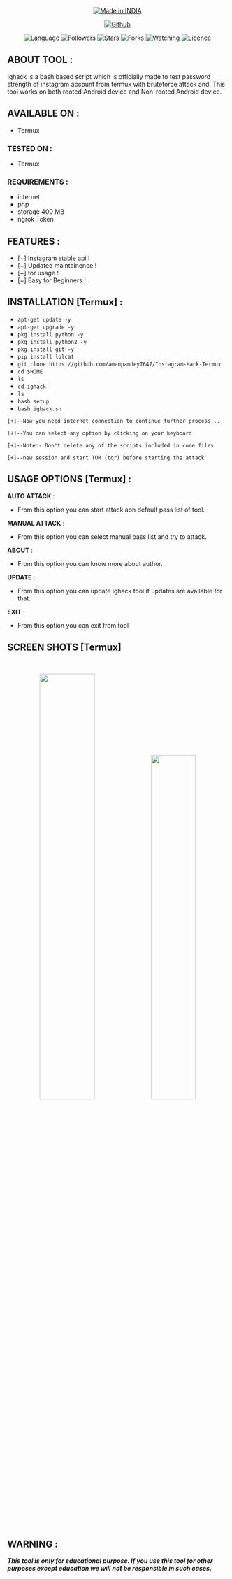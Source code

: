 <p align="center">
<a href="https://bit.ly/30yDbd5"><img title="Made in INDIA" src="https://img.shields.io/badge/MADE%20IN-INDIA-SCRIPT?colorA=%23ff8100&colorB=%23017e40&colorC=%23ff0000&style=for-the-badge"></a>
</p>
<p align="center">
<a href="https://github.com/AmanPandey7647"><img title="Github" src="https://img.shields.io/badge/AmanPandey-7647-brightgreen?style=for-the-badge&logo=github"></a>
</p>
<p align="center">
<a href="https://github.com/AmanPandey-7647"><img title="Language" src="https://img.shields.io/badge/Made%20with-Bash-1f425f.svg?v=103"></a>
<a href="https://github.com/AmanPandey-7647"><img title="Followers" src="https://img.shields.io/github/followers/AmanPandey-7647?color=blue&style=flat-square"></a>
<a href="https://github.com/AmanPandey-7647"><img title="Stars" src="https://img.shields.io/github/stars/AmanPandey-7647/?color=red&style=flat-square"></a>
<a href="https://github.com/AmanPandey-7647"><img title="Forks" src="https://img.shields.io/github/forks/AmanPandey-7647?color=red&style=flat-square"></a>
<a href="https://github.com/AmanPandey-7647"><img title="Watching" src="https://img.shields.io/github/watchers/AmanPandey-7647/ighack?label=Watchers&color=blue&style=flat-square"></a>
<a href="https://github.com/AmanPandey-7647"><img title="Licence" src="https://img.shields.io/badge/License-MIT-blue.svg"></a>
</p>

## ABOUT TOOL :

Ighack is a bash based script which is officially made to test password strength of instagram account from termux with bruteforce attack and. This tool works on both rooted Android device and Non-rooted Android device.

## AVAILABLE ON :

* Termux

### TESTED ON :

* Termux

### REQUIREMENTS :
* internet
* php
* storage 400 MB
* ngrok Token

## FEATURES :
* [+] Instagram stable api !
* [+] Updated maintainence !
* [+] tor usage !
* [+] Easy for Beginners !

## INSTALLATION [Termux] :

* `apt-get update -y`
* `apt-get upgrade -y`
* `pkg install python -y`
* `pkg install python2 -y`
* `pkg install git -y`
* `pip install lolcat`
* `git clone https://github.com/amanpandey7647/Instagram-Hack-Termux`
* `cd $HOME`
* `ls`
* `cd ighack`
* `ls`
* `bash setup`
* `bash ighack.sh`
```
[+]--Now you need internet connection to continue further process...

[+]--You can select any option by clicking on your keyboard

[+]--Note:- Don't delete any of the scripts included in core files

[+]--new session and start TOR (tor) before starting the attack
```
## USAGE OPTIONS [Termux] :

__AUTO ATTACK__ :
- From this option you can start attack aon default pass list of tool.

__MANUAL ATTACK__ :
- From this option you can select manual pass list and try to attack.

__ABOUT__ :
- From this option you can know more about author.

__UPDATE__ :
- From this option you can update ighack tool if updates are available for that.

__EXIT__ :
- From this option you can exit from tool 

## SCREEN SHOTS [Termux]

<br>
<p align="center">
<img width="50%" src="https://user-images.githubusercontent.com/49580304/96563949-6b90ec00-1277-11eb-9c1b-221a31d7c79d.jpg"/>
<img width="45%" src="https://user-images.githubusercontent.com/49580304/96563953-6c298280-1277-11eb-9cf2-828b351168ae.jpg"/>
</p>


## WARNING : 
***This tool is only for educational purpose. If you use this tool for other purposes except education we will not be responsible in such cases.***
